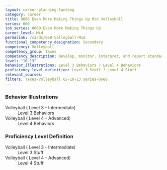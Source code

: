 ```yaml
---
layout: career-planning-landing
category: career
title: 0660 Even More Making Things Up Mid Volleyball
series: 660
job_series: 0660 Even More Making Things Up
career_level: Mid
permalink: /cards/660-Volleyball-Mid
functional_competency_designation: Secondary
competency: Volleyball
competency_group: Taxes
competency_description: Develop, monitor, interpret, and report standardized processes/operations to ensure transparency and compliance with financial statutory, regulatory, and leadership guidance with the intent of promoting effectiveness and accountability.
level: "10-13"
behavior_illustrations: Level 3 Behaviors ? Level 4 Behaviors
proficiency_level_definition: Level 3 Stuff ? Level 4 Stuff
relevant_courses: 
filters: Taxes-Volleyball GS-10-13 series-0660
---
```


<div class="desktop:grid-col-6 margin-y-205">
  <div class="border-top-05 bg-white padding-2 shadow-5 height-full members-hover border-1px border-gray-30 border-top-orange radius-lg">
    <h3>Behavior Illustrations</h3>
    <dl class="text-base"><dt>Volleyball ( Level 3 - Intermediate)</dt><dd>Level 3 Behaviors</dd><dt>Volleyball ( Level 4 - Advanced)</dt><dd>Level 4 Behaviors</dd></dl>
  </div>
</div>
<div class="desktop:grid-col-6 margin-y-205">
  <div class="border-top-05 bg-white padding-2 shadow-5 height-full members-hover border-1px border-gray-30 border-top-orange radius-lg">
    <h3>Proficiency Level Definition</h3>
    <dl class="text-base"><dt>Volleyball ( Level 3 - Intermediate)</dt><dd>Level 3 Stuff</dd><dt>Volleyball ( Level 4 - Advanced)</dt><dd>Level 4 Stuff</dd></dl>
  </div>
</div>